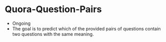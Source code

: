 # Quora-Question-Pairs
- Ongoing
- The goal is to predict which of the provided pairs of questions contain two questions with the same meaning.
